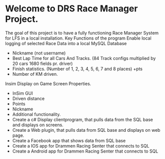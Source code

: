  # Welcome to DRS Race Manager Project.
 The goal of this project is to have a fully functioning Race Manager System for LFS in a local installation.
 Key Functions of the program
 Enable local logging of selected Race Data into a local MySQL Database
 - Nickname (not username)
 - Best Lap Time for all Cars And Tracks. (84 Track configs multiplied by 20 cars 1680 fields pr. driver)
 - Finish statistics. (Number of 1, 2, 3, 4, 5, 6, 7 and 8 places) +pts
 - Number of KM driven.

 Insim Display on Game Screen Properties.
 - InSim GUI
 - Driven distance
 - Points
 - Nickname
 - Additional functionality.
 - Create a c# Display clientprogram, that pulls data from the SQL base and displays on screens.
 - Create a Web plugin, that pulls data from SQL base and displays on web page.
 - Create a Facebook app that shows data from SQL base
 - Create a IOS app for Drammen Racing Senter that connects to SQL
 - Create a Android app for Drammen Racing Senter that connects to SQL
